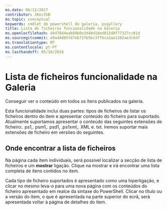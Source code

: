 ```yaml
---
ms.date: 06/12/2017
contributor: JKeithB
ms.topic: conceptual
keywords: cmdlet do powershell do galeria, psgallery
title: Lista de ficheiros funcionalidade na Galeria
ms.openlocfilehash: d4d78d4eab89b0e3d48d18ed815d8f77327cc81d
ms.sourcegitcommit: e9ad4d85fd7eb72fb5bc37f6ca3ae1282ae3c6d7
ms.translationtype: MT
ms.contentlocale: pt-PT
ms.lasthandoff: 05/10/2018
---
```

# <a name="filelist-feature-in-the-gallery"></a>Lista de ficheiros funcionalidade na Galeria

Conseguir ver o conteúdo em todos os itens publicados na galeria.

Esta funcionalidade inclui duas partes: tipos de ficheiros de listar os ficheiros dentro do item e apresentar conteúdo do ficheiro para suportado. Atualmente suportamos apresentar o conteúdo das seguintes extensões de ficheiro:. ps1,. psm1,. psd1, .ps1xml,. XML e. txt. Iremos suportar mais extensões de ficheiro em versões do seguintes.

## <a name="where-to-find-filelist"></a>Onde encontrar a lista de ficheiros

Na página cada item individuais, será possível localizar a secção de lista de ficheiros e um **mostrar** ligação. Clique na mostrar e irá encontrar uma lista completa de itens contidos no item.

Cada tipo de ficheiro suportados é apresentado como uma hiperligação, e clicar no mesmo leva-o para uma nova página com os conteúdos do ficheiro apresentado em realce da sintaxe do PowerShell. Clicar no título ou a versão do item, o que é apresentada na parte superior do ecrã, será apresentada voltar à página de detalhes do item.